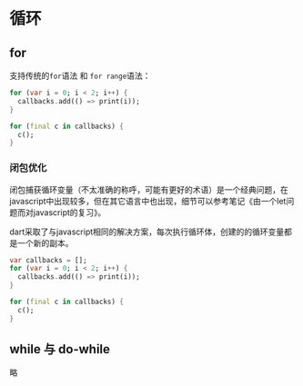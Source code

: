# 循环
## for

支持传统的`for`语法 和 `for range`语法：

```dart
for (var i = 0; i < 2; i++) {
  callbacks.add(() => print(i));
}

for (final c in callbacks) {
  c();
}
```

### 闭包优化

闭包捕获循环变量（不太准确的称呼，可能有更好的术语）是一个经典问题，在javascript中出现较多，但在其它语言中也出现，细节可以参考笔记《由一个let问题而对javascript的复习》。

dart采取了与javascript相同的解决方案，每次执行循环体，创建的的循环变量都是一个新的副本。

```dart
var callbacks = [];
for (var i = 0; i < 2; i++) {
  callbacks.add(() => print(i));
}

for (final c in callbacks) {
  c();
}
```
## while 与 do-while

略